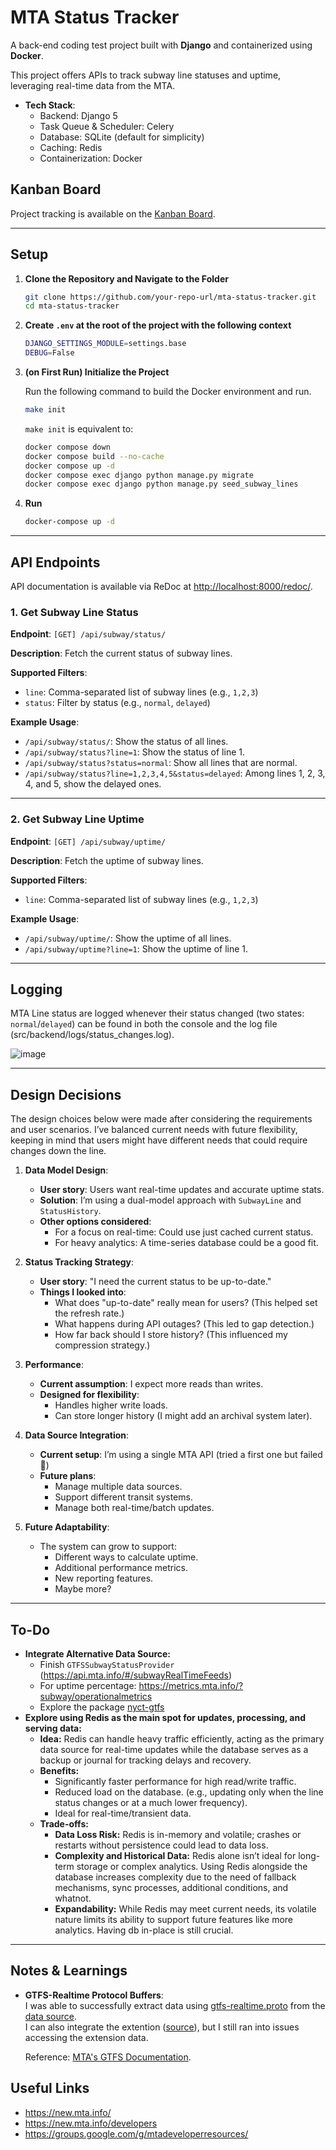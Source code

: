 # MTA Status Tracker

A back-end coding test project built with **Django** and containerized using **Docker**.

This project offers APIs to track subway line statuses and uptime, leveraging real-time data from the MTA.

-   **Tech Stack**:
    -   Backend: Django 5
    -   Task Queue & Scheduler: Celery
    -   Database: SQLite (default for simplicity)
    -   Caching: Redis
    -   Containerization: Docker

## Kanban Board

Project tracking is available on the [Kanban Board](https://github.com/users/frozen0601/projects/3).

---

## Setup

1. **Clone the Repository and Navigate to the Folder**

    ```bash
    git clone https://github.com/your-repo-url/mta-status-tracker.git
    cd mta-status-tracker
    ```
2. **Create `.env` at the root of the project with the following context**
    ```bash
    DJANGO_SETTINGS_MODULE=settings.base
    DEBUG=False
    ```

2. **(on First Run) Initialize the Project**
   
   Run the following command to build the Docker environment and run.

    ```bash
    make init
    ```

    `make init` is equivalent to:
    ```bash
	docker compose down
	docker compose build --no-cache
	docker compose up -d
	docker compose exec django python manage.py migrate
	docker compose exec django python manage.py seed_subway_lines
    ```

4. **Run**
    ```bash
    docker-compose up -d
    ```

---

## API Endpoints
API documentation is available via ReDoc at [http://localhost:8000/redoc/](http://localhost:8000/redoc/).

### 1. **Get Subway Line Status**

**Endpoint**:
`[GET] /api/subway/status/`

**Description**:
Fetch the current status of subway lines.

**Supported Filters**:

-   `line`: Comma-separated list of subway lines (e.g., `1,2,3`)
-   `status`: Filter by status (e.g., `normal`, `delayed`)

**Example Usage**:

-   `/api/subway/status/`: Show the status of all lines.
-   `/api/subway/status?line=1`: Show the status of line 1.
-   `/api/subway/status?status=normal`: Show all lines that are normal.
-   `/api/subway/status?line=1,2,3,4,5&status=delayed`: Among lines 1, 2, 3, 4, and 5, show the delayed ones.

---

### 2. **Get Subway Line Uptime**

**Endpoint**:
`[GET] /api/subway/uptime/`

**Description**:
Fetch the uptime of subway lines.

**Supported Filters**:

-   `line`: Comma-separated list of subway lines (e.g., `1,2,3`)

**Example Usage**:

-   `/api/subway/uptime/`: Show the uptime of all lines.
-   `/api/subway/uptime?line=1`: Show the uptime of line 1.


---
## Logging
MTA Line status are logged whenever their status changed (two states: `normal`/`delayed`) can be found in both the console and the log file (src/backend/logs/status_changes.log).

![image](https://github.com/user-attachments/assets/a1d16f47-1920-40eb-acb2-49590d78ec74)

---

## Design Decisions  
The design choices below were made after considering the requirements and user scenarios. I’ve balanced current needs with future flexibility, keeping in mind that users might have different needs that could require changes down the line.

1. **Data Model Design**:  
   - **User story**: Users want real-time updates and accurate uptime stats.
   - **Solution**: I’m using a dual-model approach with `SubwayLine` and `StatusHistory`.
   - **Other options considered**:
     * For a focus on real-time: Could use just cached current status.
     * For heavy analytics: A time-series database could be a good fit.

2. **Status Tracking Strategy**:
   - **User story**: "I need the current status to be up-to-date."
   - **Things I looked into**:
     * What does "up-to-date" really mean for users? (This helped set the refresh rate.)
     * What happens during API outages? (This led to gap detection.)
     * How far back should I store history? (This influenced my compression strategy.)
       
3. **Performance**:
   - **Current assumption**: I expect more reads than writes.
   - **Designed for flexibility**:
     * Handles higher write loads.
     * Can store longer history (I might add an archival system later).
       
4. **Data Source Integration**:  
   - **Current setup**: I’m using a single MTA API (tried a first one but failed🫠)
   - **Future plans**:
     * Manage multiple data sources.
     * Support different transit systems.
     * Manage both real-time/batch updates.
       
5. **Future Adaptability**:
   - The system can grow to support:
     * Different ways to calculate uptime.
     * Additional performance metrics.
     * New reporting features.
     * Maybe more?

---

## To-Do
-   **Integrate Alternative Data Source:**
    - Finish `GTFSSubwayStatusProvider` (https://api.mta.info/#/subwayRealTimeFeeds)
    - For uptime percentage: https://metrics.mta.info/?subway/operationalmetrics
    - Explore the package [nyct-gtfs](https://github.com/Andrew-Dickinson/nyct-gtfs)
-   **Explore using Redis as the main spot for updates, processing, and serving data:**  
       - **Idea:** Redis can handle heavy traffic efficiently, acting as the primary data source for real-time updates while the database serves as a backup or journal for tracking delays and recovery.
       - **Benefits:**  
         - Significantly faster performance for high read/write traffic.
         - Reduced load on the database. (e.g., updating only when the line status changes or at a much lower frequency).
         - Ideal for real-time/transient data.
       - **Trade-offs:**  
         - **Data Loss Risk:** Redis is in-memory and volatile; crashes or restarts without persistence could lead to data loss.  
         - **Complexity and Historical Data:**  Redis alone isn’t ideal for long-term storage or complex analytics. Using Redis alongside the database increases complexity due to the need of fallback mechanisms, sync processes, additional conditions, and whatnot.
         - **Expandability:** While Redis may meet current needs, its volatile nature limits its ability to support future features like more analytics. Having db in-place is still crucial.

--- 

## Notes & Learnings

- **GTFS-Realtime Protocol Buffers**:  
  I was able to successfully extract data using [gtfs-realtime.proto](https://github.com/google/transit/blob/master/gtfs-realtime/proto/gtfs-realtime.proto) from the [data source](https://api.mta.info/#/subwayRealTimeFeeds).  
  I can also integrate the extention  ([source](https://github.com/OneBusAway/onebusaway-gtfs-realtime-api/blob/master/src/main/proto/com/google/transit/realtime/gtfs-realtime-service-status.proto)), but I still ran into issues accessing the extension data.

  Reference: [MTA's GTFS Documentation](https://new.mta.info/document/90881).

## Useful Links
- https://new.mta.info/
- https://new.mta.info/developers
- https://groups.google.com/g/mtadeveloperresources/
